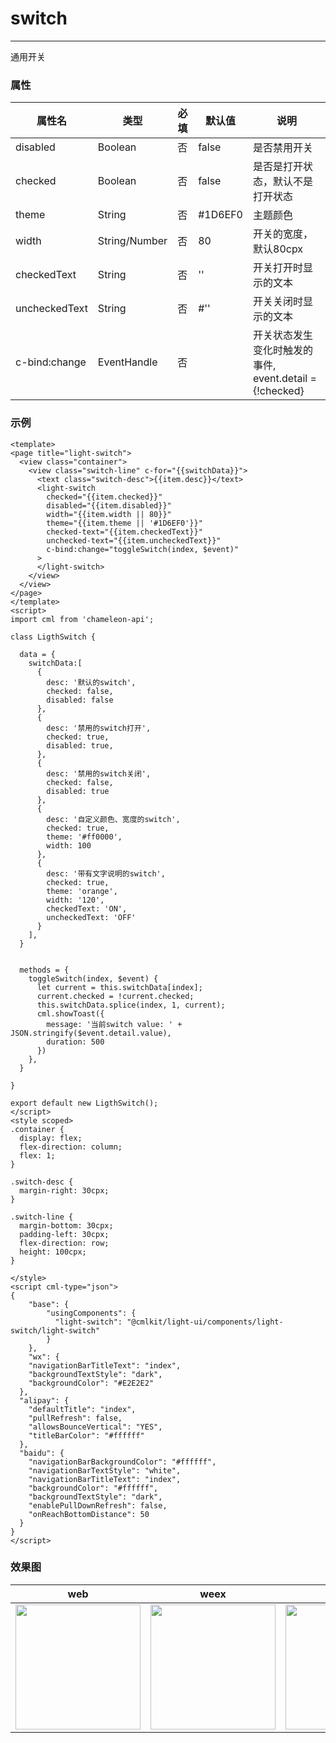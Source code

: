 # switch

-------

通用开关

### 属性

| 属性名             | 类型         | 必填 | 默认值 | 说明                                                     |
| ------------------ | ------------ | ---- | ------ | -------------------------------------------------------- |
| disabled            | Boolean     | 否  | false  | 是否禁用开关                                              |
| checked            | Boolean     | 否  | false  | 是否是打开状态，默认不是打开状态                                              |
| theme            | String     | 否 | #1D6EF0  | 主题颜色                                              |
| width            | String/Number     | 否  | 80  | 开关的宽度，默认80cpx                                              |
| checkedText            | String     | 否  | ''  | 开关打开时显示的文本                                              |
| uncheckedText            | String     | 否 | #''  | 开关关闭时显示的文本                                              |
| c-bind:change            | EventHandle     | 否  |   | 开关状态发生变化时触发的事件, event.detail = {!checked}                       |




### 示例

```vue
<template>
<page title="light-switch">
  <view class="container">
    <view class="switch-line" c-for="{{switchData}}">
      <text class="switch-desc">{{item.desc}}</text>
      <light-switch
        checked="{{item.checked}}"
        disabled="{{item.disabled}}"
        width="{{item.width || 80}}"
        theme="{{item.theme || '#1D6EF0'}}"
        checked-text="{{item.checkedText}}"
        unchecked-text="{{item.uncheckedText}}"
        c-bind:change="toggleSwitch(index, $event)"
      >
      </light-switch>
    </view>
  </view>
</page>
</template>
<script>
import cml from 'chameleon-api';

class LigthSwitch {

  data = {
    switchData:[
      {
        desc: '默认的switch',
        checked: false,
        disabled: false
      },
      {
        desc: '禁用的switch打开',
        checked: true,
        disabled: true,
      },
      {
        desc: '禁用的switch关闭',
        checked: false,
        disabled: true
      },
      { 
        desc: '自定义颜色、宽度的switch',
        checked: true,
        theme: '#ff0000',
        width: 100
      },
      {
        desc: '带有文字说明的switch',
        checked: true,
        theme: 'orange',
        width: '120',
        checkedText: 'ON',
        uncheckedText: 'OFF'
      }
    ],
  }


  methods = {
    toggleSwitch(index, $event) {
      let current = this.switchData[index];
      current.checked = !current.checked;
      this.switchData.splice(index, 1, current);
      cml.showToast({
        message: '当前switch value: ' + JSON.stringify($event.detail.value),
        duration: 500
      })
    },
  }

}

export default new LigthSwitch();
</script>
<style scoped>
.container {
  display: flex;
  flex-direction: column;
  flex: 1;
}

.switch-desc {
  margin-right: 30cpx;
}

.switch-line {
  margin-bottom: 30cpx;
  padding-left: 30cpx;
  flex-direction: row;
  height: 100cpx;
}

</style>
<script cml-type="json">
{
    "base": {
        "usingComponents": {
          "light-switch": "@cmlkit/light-ui/components/light-switch/light-switch"
        }
    },
    "wx": {
    "navigationBarTitleText": "index",
    "backgroundTextStyle": "dark",
    "backgroundColor": "#E2E2E2"
  },
  "alipay": {
    "defaultTitle": "index",
    "pullRefresh": false,
    "allowsBounceVertical": "YES",
    "titleBarColor": "#ffffff"
  },
  "baidu": {
    "navigationBarBackgroundColor": "#ffffff",
    "navigationBarTextStyle": "white",
    "navigationBarTitleText": "index",
    "backgroundColor": "#ffffff",
    "backgroundTextStyle": "dark",
    "enablePullDownRefresh": false,
    "onReachBottomDistance": 50
  }
}
</script>

```

### 效果图

| web                                                          | weex                                                         | wx                                                           | alipay                                                       | baidu                                                        | qq                                                           |
| ------------------------------------------------------------ | ------------------------------------------------------------ | ------------------------------------------------------------ | ------------------------------------------------------------ | ------------------------------------------------------------ | ------------------------------------------------------------ |
| <img src="../assets/images/web/web-switch.jpg" width="200px" /> | <img src="../assets/images/weex/weex-switch.jpg" width="200px" /> | <img src="../assets/images/wx/wx-switch.png" width="200px" /> | <img src="../assets/images/alipay/ali-switch.png" width="200px" /> | <img src="../assets/images/baidu/baidu-switch.png" width="200px" /> | <img src="../assets/images/qq/qq-switch.png" width="200px" /> |